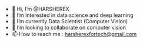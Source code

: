 - 👋 Hi, I’m @HARSHEREX
- 👀 I’m interested in data science and deep learning 
- 🌱 I’m currently Data Scientist (Computer Vision) 
- 💞️ I’m looking to collaborate on computer vision 
- 📫 How to reach me : harsherexfortech@gmail.com
 

